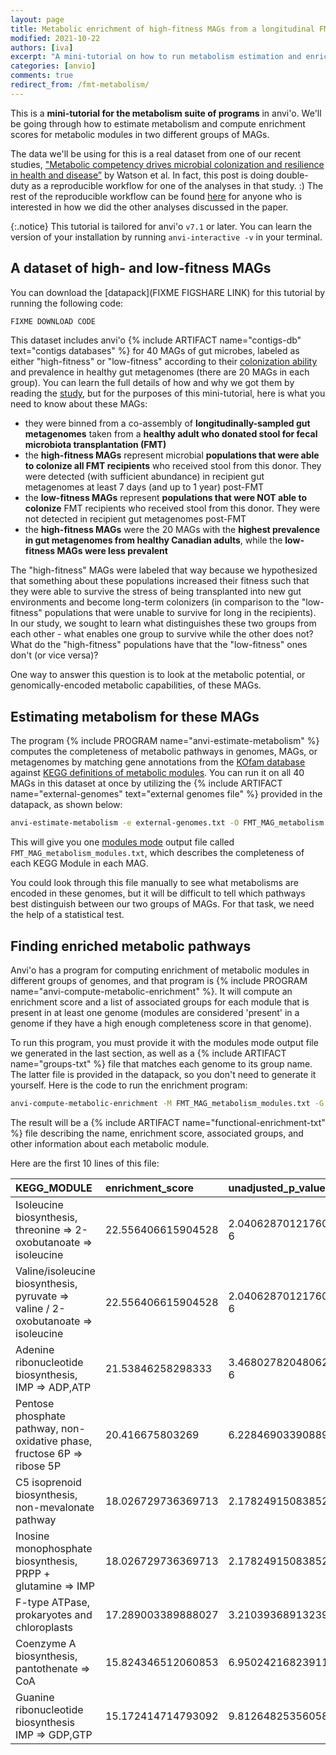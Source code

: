 ```yaml
---
layout: page
title: Metabolic enrichment of high-fitness MAGs from a longitudinal FMT study
modified: 2021-10-22
authors: [iva]
excerpt: "A mini-tutorial on how to run metabolism estimation and enrichment in anvi'o"
categories: [anvio]
comments: true
redirect_from: /fmt-metabolism/
---
```


This is a **mini-tutorial for the metabolism suite of programs** in anvi'o. We'll be going through how to estimate metabolism and compute enrichment scores for metabolic modules in two different groups of MAGs.

The data we'll be using for this is a real dataset from one of our recent studies, ["Metabolic competency drives microbial colonization and resilience in health and disease”](https://doi.org/10.1101/2021.03.02.433653) by Watson et al. In fact, this post is doing double-duty as a reproducible workflow for one of the analyses in that study. :) The rest of the reproducible workflow can be found [here](https://merenlab.org/data/fmt-gut-colonization/) for anyone who is interested in how we did the other analyses discussed in the paper.

{:.notice}
This tutorial is tailored for anvi'o `v7.1` or later. You can learn the version of your installation by running `anvi-interactive -v` in your terminal.

## A dataset of high- and low-fitness MAGs

You can download the [datapack](FIXME FIGSHARE LINK) for this tutorial by running the following code:

```bash
FIXME DOWNLOAD CODE
```

This dataset includes anvi'o {% include ARTIFACT name="contigs-db" text="contigs databases" %} for 40 MAGs of gut microbes, labeled as either "high-fitness" or "low-fitness" according to their [colonization ability](https://merenlab.org/data/fmt-gut-colonization/#defining-colonization-success-and-failure) and prevalence in healthy gut metagenomes (there are 20 MAGs in each group). You can learn the full details of how and why we got them by reading the [study](https://doi.org/10.1101/2021.03.02.433653), but for the purposes of this mini-tutorial, here is what you need to know about these MAGs:

- they were binned from a co-assembly of **longitudinally-sampled gut metagenomes** taken from a **healthy adult who donated stool for fecal microbiota transplantation (FMT)**
- the **high-fitness MAGs** represent microbial **populations that were able to colonize all FMT recipients** who received stool from this donor. They were detected (with sufficient abundance) in recipient gut metagenomes at least 7 days (and up to 1 year) post-FMT
- the **low-fitness MAGs** represent **populations that were NOT able to colonize** FMT recipients who received stool from this donor. They were not detected in recipient gut metagenomes post-FMT
- the **high-fitness MAGs** were the 20 MAGs with the **highest prevalence in gut metagenomes from healthy Canadian adults**, while the **low-fitness MAGs were less prevalent**

The "high-fitness" MAGs were labeled that way because we hypothesized that something about these populations increased their fitness such that they were able to survive the stress of being transplanted into new gut environments and become long-term colonizers (in comparison to the "low-fitness" populations that were unable to survive for long in the recipients). In our study, we sought to learn what distinguishes these two groups from each other - what enables one group to survive while the other does not? What do the "high-fitness" populations have that the "low-fitness" ones don't (or vice versa)?

One way to answer this question is to look at the metabolic potential, or genomically-encoded metabolic capabilities, of these MAGs.

## Estimating metabolism for these MAGs

The program {% include PROGRAM name="anvi-estimate-metabolism" %} computes the completeness of metabolic pathways in genomes, MAGs, or metagenomes by matching gene annotations from the [KOfam database](https://academic.oup.com/bioinformatics/article/36/7/2251/5631907) against [KEGG definitions of metabolic modules](https://www.genome.jp/kegg/module.html). You can run it on all 40 MAGs in this dataset at once by utilizing the {% include ARTIFACT name="external-genomes" text="external genomes file" %} provided in the datapack, as shown below:

```bash
anvi-estimate-metabolism -e external-genomes.txt -O FMT_MAG_metabolism
```

This will give you one [modules mode](https://merenlab.org/software/anvio/help/main/artifacts/kegg-metabolism/#modules-mode) output file called `FMT_MAG_metabolism_modules.txt`, which describes the completeness of each KEGG Module in each MAG.

You could look through this file manually to see what metabolisms are encoded in these genomes, but it will be difficult to tell which pathways best distinguish between our two groups of MAGs. For that task, we need the help of a statistical test.

## Finding enriched metabolic pathways

Anvi'o has a program for computing enrichment of metabolic modules in different groups of genomes, and that program is {% include PROGRAM name="anvi-compute-metabolic-enrichment" %}. It will compute an enrichment score and a list of associated groups for each module that is present in at least one genome (modules are considered 'present' in a genome if they have a high enough completeness score in that genome).

To run this program, you must provide it with the modules mode output file we generated in the last section, as well as a {% include ARTIFACT name="groups-txt" %} file that matches each genome to its group name. The latter file is provided in the datapack, so you don't need to generate it yourself. Here is the code to run the enrichment program:

```bash
anvi-compute-metabolic-enrichment -M FMT_MAG_metabolism_modules.txt -G MAG_groups.txt -o metabolic-enrichment.txt
```

The result will be a {% include ARTIFACT name="functional-enrichment-txt" %} file describing the name, enrichment score, associated groups, and other information about each metabolic module.

Here are the first 10 lines of this file:

KEGG_MODULE | enrichment_score | unadjusted_p_value | adjusted_q_value | associated_groups | accession | sample_ids | p_LOW_FITNESS | N_LOW_FITNESS | p_HIG_FITNESS | N_HIG_FITNESS
:---|:---|:---|:---|:---|:---|:---|:---|:---|:---|:---|
Isoleucine biosynthesis, threonine => 2-oxobutanoate => isoleucine | 22.556406615904528 | 2.0406287012176094e-6 | 1.018150573124383e-5 | HIG_FITNESS | M00570 | KC_MAG_00002,KC_MAG_00007,KC_MAG_00022,KC_MAG_00051,KC_MAG_00055,KC_MAG_00061,KC_MAG_00062,KC_MAG_00080,KC_MAG_00101,KC_MAG_00110,KC_MAG_00120,KC_MAG_00126,KC_MAG_00137,KC_MAG_00143,KC_MAG_00145,KC_MAG_00147,KC_MAG_00151,KC_MAG_00155,KC_MAG_00161,KC_MAG_00176,KC_MAG_00178 | 0.15 | 20 | 0.9 | 20
Valine/isoleucine biosynthesis, pyruvate => valine / 2-oxobutanoate => isoleucine | 22.556406615904528 | 2.0406287012176094e-6 | 1.018150573124383e-5 | HIG_FITNESS | M00019 | KC_MAG_00002,KC_MAG_00007,KC_MAG_00022,KC_MAG_00051,KC_MAG_00055,KC_MAG_00061,KC_MAG_00062,KC_MAG_00080,KC_MAG_00101,KC_MAG_00110,KC_MAG_00120,KC_MAG_00126,KC_MAG_00137,KC_MAG_00143,KC_MAG_00145,KC_MAG_00147,KC_MAG_00151,KC_MAG_00155,KC_MAG_00161,KC_MAG_00176,KC_MAG_00178 | 0.15 | 20 | 0.9 | 20
Adenine ribonucleotide biosynthesis, IMP => ADP,ATP | 21.53846258298333 | 3.4680278204806215e-6 | 1.1535577282062716e-5 | HIG_FITNESS | M00049 | KC_MAG_00002,KC_MAG_00007,KC_MAG_00022,KC_MAG_00051,KC_MAG_00055,KC_MAG_00057,KC_MAG_00061,KC_MAG_00062,KC_MAG_00080,KC_MAG_00093,KC_MAG_00101,KC_MAG_00110,KC_MAG_00116,KC_MAG_00120,KC_MAG_00121,KC_MAG_00126,KC_MAG_00137,KC_MAG_00143,KC_MAG_00145,KC_MAG_00147,KC_MAG_00151,KC_MAG_00155,KC_MAG_00161,KC_MAG_00162,KC_MAG_00176,KC_MAG_00178 | 0.3 | 20 | 1 | 20
Pentose phosphate pathway, non-oxidative phase, fructose 6P => ribose 5P | 20.416675803269 | 6.22846903390889e-6 | 1.5538150847280372e-5 | HIG_FITNESS | M00007 | KC_MAG_00002,KC_MAG_00007,KC_MAG_00017,KC_MAG_00022,KC_MAG_00051,KC_MAG_00055,KC_MAG_00061,KC_MAG_00062,KC_MAG_00080,KC_MAG_00101,KC_MAG_00110,KC_MAG_00116,KC_MAG_00120,KC_MAG_00121,KC_MAG_00126,KC_MAG_00137,KC_MAG_00143,KC_MAG_00145,KC_MAG_00147,KC_MAG_00151,KC_MAG_00155,KC_MAG_00161,KC_MAG_00162,KC_MAG_00178 | 0.25 | 20 | 0.95 | 20
C5 isoprenoid biosynthesis, non-mevalonate pathway | 18.026729736369713 | 2.178249150838522e-5 | 3.6227162410137385e-5 | HIG_FITNESS | M00096 | KC_MAG_00002,KC_MAG_00007,KC_MAG_00017,KC_MAG_00022,KC_MAG_00051,KC_MAG_00055,KC_MAG_00057,KC_MAG_00061,KC_MAG_00062,KC_MAG_00080,KC_MAG_00101,KC_MAG_00110,KC_MAG_00116,KC_MAG_00121,KC_MAG_00126,KC_MAG_00137,KC_MAG_00143,KC_MAG_00145,KC_MAG_00147,KC_MAG_00151,KC_MAG_00155,KC_MAG_00161,KC_MAG_00162,KC_MAG_00176,KC_MAG_00178 | 0.3 | 20 | 0.95 | 20
Inosine monophosphate biosynthesis, PRPP + glutamine => IMP | 18.026729736369713 | 2.178249150838522e-5 | 3.6227162410137385e-5 | HIG_FITNESS | M00048 | KC_MAG_00002,KC_MAG_00007,KC_MAG_00022,KC_MAG_00051,KC_MAG_00055,KC_MAG_00057,KC_MAG_00061,KC_MAG_00062,KC_MAG_00080,KC_MAG_00093,KC_MAG_00101,KC_MAG_00110,KC_MAG_00116,KC_MAG_00120,KC_MAG_00121,KC_MAG_00126,KC_MAG_00137,KC_MAG_00143,KC_MAG_00147,KC_MAG_00151,KC_MAG_00155,KC_MAG_00161,KC_MAG_00162,KC_MAG_00176,KC_MAG_00178 | 0.3 | 20 | 0.95 | 20
F-type ATPase, prokaryotes and chloroplasts | 17.289003389888027 | 3.210393689132397e-5 | 4.5765505959647144e-5 | HIG_FITNESS | M00157 | KC_MAG_00007,KC_MAG_00017,KC_MAG_00022,KC_MAG_00051,KC_MAG_00055,KC_MAG_00057,KC_MAG_00061,KC_MAG_00062,KC_MAG_00080,KC_MAG_00093,KC_MAG_00110,KC_MAG_00116,KC_MAG_00120,KC_MAG_00126,KC_MAG_00137,KC_MAG_00143,KC_MAG_00145,KC_MAG_00147,KC_MAG_00151,KC_MAG_00155,KC_MAG_00161,KC_MAG_00176,KC_MAG_00178 | 0.25 | 20 | 0.9 | 20
Coenzyme A biosynthesis, pantothenate => CoA | 15.824346512060853 | 6.950242168239118e-5 | 8.669378513988786e-5 | HIG_FITNESS | M00120 | KC_MAG_00002,KC_MAG_00007,KC_MAG_00017,KC_MAG_00022,KC_MAG_00051,KC_MAG_00055,KC_MAG_00057,KC_MAG_00061,KC_MAG_00062,KC_MAG_00080,KC_MAG_00093,KC_MAG_00101,KC_MAG_00110,KC_MAG_00116,KC_MAG_00120,KC_MAG_00121,KC_MAG_00126,KC_MAG_00137,KC_MAG_00143,KC_MAG_00145,KC_MAG_00147,KC_MAG_00151,KC_MAG_00155,KC_MAG_00161,KC_MAG_00162,KC_MAG_00178 | 0.35 | 20 | 0.95 | 20
Guanine ribonucleotide biosynthesis IMP => GDP,GTP | 15.172414714793092 | 9.812648253560582e-5 | 1.0728293795381548e-4 | HIG_FITNESS | M00050 | KC_MAG_00002,KC_MAG_00007,KC_MAG_00017,KC_MAG_00022,KC_MAG_00051,KC_MAG_00055,KC_MAG_00057,KC_MAG_00061,KC_MAG_00062,KC_MAG_00080,KC_MAG_00093,KC_MAG_00101,KC_MAG_00110,KC_MAG_00116,KC_MAG_00120,KC_MAG_00121,KC_MAG_00122,KC_MAG_00126,KC_MAG_00137,KC_MAG_00143,KC_MAG_00145,KC_MAG_00147,KC_MAG_00151,KC_MAG_00155,KC_MAG_00157,KC_MAG_00161,KC_MAG_00162,KC_MAG_00176,KC_MAG_00178 | 0.45 | 20 | 1 | 20
